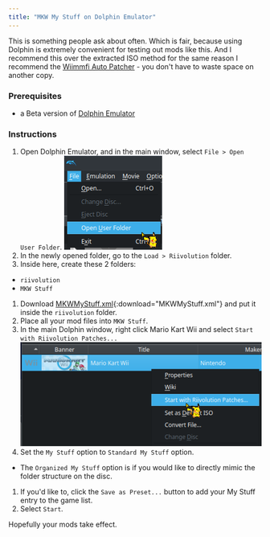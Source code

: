 ```yaml
---
title: "MKW My Stuff on Dolphin Emulator"
---
```


This is something people ask about often. Which is fair, because using Dolphin is extremely convenient for testing out mods like this.
And I recommend this over the extracted ISO method for the same reason I recommend the [Wiimmfi Auto Patcher](wiimmfi-autopatcher) - you don't have to waste space on another copy.

### Prerequisites

- a Beta version of [Dolphin Emulator](https://dolphin-emu.org/download)

### Instructions

1. Open Dolphin Emulator, and in the main window, select `File > Open User Folder`.
![Open User Folder](/res/image/dolphin-open-user-folder.png)
1. In the newly opened folder, go to the `Load > Riivolution` folder.
1. Inside here, create these 2 folders:
  + `riivolution`
  + `MKW Stuff`
1. Download [MKWMyStuff.xml](/res/file/MKWMyStuff.xml){:download="MKWMyStuff.xml"} and put it inside the `riivolution` folder.
1. Place all your mod files into `MKW Stuff`.
1. In the main Dolphin window, right click Mario Kart Wii and select `Start with Riivolution Patches...`
![Start with Riivolution Patches...](/res/image/dolphin-riivo-patches.png)
1. Set the `My Stuff` option to `Standard My Stuff` option.
  * The `Organized My Stuff` option is if you would like to directly mimic the folder structure on the disc.
1. If you'd like to, click the `Save as Preset...` button to add your My Stuff entry to the game list.
1. Select `Start`. 

Hopefully your mods take effect.

